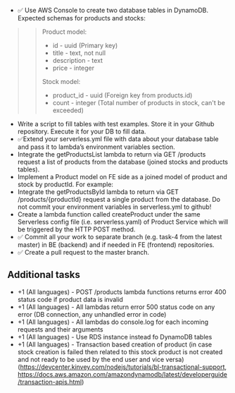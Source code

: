 - ✅ Use AWS Console to create two database tables in DynamoDB. Expected schemas for products and stocks:
>> Product model:
>>
>> - id -  uuid (Primary key)
>> - title - text, not null
>> - description - text
>> - price - integer
>>
>> Stock model:
>> - product_id - uuid (Foreign key from products.id)
>> - count - integer (Total number of products in stock, can't be exceeded)
- Write a script to fill tables with test examples. Store it in your Github repository. Execute it for your DB to fill data.
- ✅Extend your serverless.yml file with data about your database table and pass it to lambda’s environment variables section.
- Integrate the getProductsList lambda to return via GET /products request a list of products from the database (joined stocks and products tables).
- Implement a Product model on FE side as a joined model of product and stock by productId. For example:
- Integrate the getProductsById lambda to return via GET /products/{productId} request a single product from the database. Do not commit your environment variables in serverless.yml to github!
- Create a lambda function called createProduct under the same Serverless config file (i.e. serverless.yaml) of Product Service which will be triggered by the HTTP POST method.
- ✅ Commit all your work to separate branch (e.g. task-4 from the latest master) in BE (backend) and if needed in FE (frontend) repositories.
- ✅ Create a pull request to the master branch.

## Additional tasks  

- +1 (All languages) - POST /products lambda functions returns error 400 status code if product data is invalid
- +1 (All languages) - All lambdas return error 500 status code on any error (DB connection, any unhandled error in code)
- +1 (All languages) - All lambdas do console.log for each incoming requests and their arguments
- +1 (All languages) - Use RDS instance instead fo DynamoDB tables
- +1 (All languages) - Transaction based creation of product (in case stock creation is failed then related to this stock product is not created and not ready to be used by the end user and vice versa) (https://devcenter.kinvey.com/nodejs/tutorials/bl-transactional-support, https://docs.aws.amazon.com/amazondynamodb/latest/developerguide/transaction-apis.html)